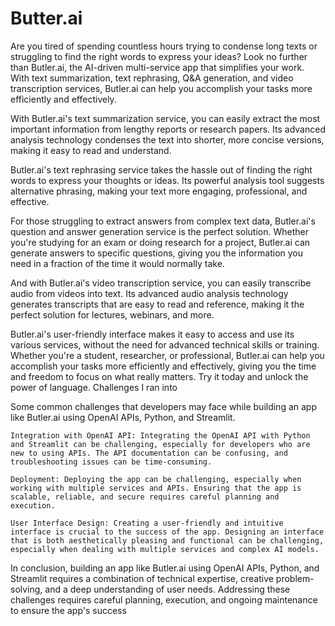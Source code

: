 # Butter.ai
Are you tired of spending countless hours trying to condense long texts or struggling to find the right words to express your ideas? Look no further than Butler.ai, the AI-driven multi-service app that simplifies your work. With text summarization, text rephrasing, Q&A generation, and video transcription services, Butler.ai can help you accomplish your tasks more efficiently and effectively.

With Butler.ai's text summarization service, you can easily extract the most important information from lengthy reports or research papers. Its advanced analysis technology condenses the text into shorter, more concise versions, making it easy to read and understand.

Butler.ai's text rephrasing service takes the hassle out of finding the right words to express your thoughts or ideas. Its powerful analysis tool suggests alternative phrasing, making your text more engaging, professional, and effective.

For those struggling to extract answers from complex text data, Butler.ai's question and answer generation service is the perfect solution. Whether you're studying for an exam or doing research for a project, Butler.ai can generate answers to specific questions, giving you the information you need in a fraction of the time it would normally take.

And with Butler.ai's video transcription service, you can easily transcribe audio from videos into text. Its advanced audio analysis technology generates transcripts that are easy to read and reference, making it the perfect solution for lectures, webinars, and more.

Butler.ai's user-friendly interface makes it easy to access and use its various services, without the need for advanced technical skills or training. Whether you're a student, researcher, or professional, Butler.ai can help you accomplish your tasks more efficiently and effectively, giving you the time and freedom to focus on what really matters. Try it today and unlock the power of language.
Challenges I ran into

Some common challenges that developers may face while building an app like Butler.ai using OpenAI APIs, Python, and Streamlit.

    Integration with OpenAI API: Integrating the OpenAI API with Python and Streamlit can be challenging, especially for developers who are new to using APIs. The API documentation can be confusing, and troubleshooting issues can be time-consuming.

    Deployment: Deploying the app can be challenging, especially when working with multiple services and APIs. Ensuring that the app is scalable, reliable, and secure requires careful planning and execution.

    User Interface Design: Creating a user-friendly and intuitive interface is crucial to the success of the app. Designing an interface that is both aesthetically pleasing and functional can be challenging, especially when dealing with multiple services and complex AI models.

In conclusion, building an app like Butler.ai using OpenAI APIs, Python, and Streamlit requires a combination of technical expertise, creative problem-solving, and a deep understanding of user needs. Addressing these challenges requires careful planning, execution, and ongoing maintenance to ensure the app's success
